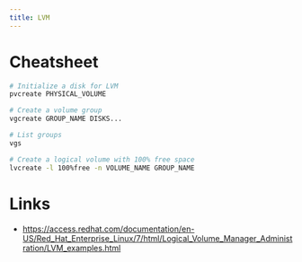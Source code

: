 ```yaml
---
title: LVM
---
```


# Cheatsheet

```bash
# Initialize a disk for LVM
pvcreate PHYSICAL_VOLUME

# Create a volume group
vgcreate GROUP_NAME DISKS...

# List groups
vgs

# Create a logical volume with 100% free space
lvcreate -l 100%free -n VOLUME_NAME GROUP_NAME
```

# Links

* <https://access.redhat.com/documentation/en-US/Red_Hat_Enterprise_Linux/7/html/Logical_Volume_Manager_Administration/LVM_examples.html>


